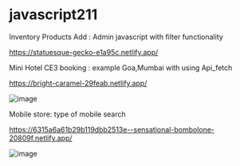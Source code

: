 # javascript211

Inventory Products Add : Admin javascript with filter functionality

 https://statuesque-gecko-e1a95c.netlify.app/

Mini Hotel CE3 booking : example Goa,Mumbai with using Api_fetch 

https://bright-caramel-29feab.netlify.app/

![image](https://user-images.githubusercontent.com/98698646/199729228-cf38907d-4353-459e-9bd5-eb4e49535f54.png)


Mobile store: type of mobile search

https://6315a6a61b29b119dbb2513e--sensational-bombolone-20809f.netlify.app/

![image](https://user-images.githubusercontent.com/98698646/199724883-c45044e5-1f64-4bc9-aa33-452d30d6b73a.png)
